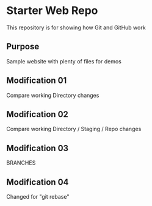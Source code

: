 # Starter Web Repo

This repository is for showing how Git and GitHub work

## Purpose

Sample website with plenty of files for demos


## Modification 01
Compare working Directory changes

## Modification 02
Compare working Directory / Staging / Repo changes

## Modification 03
BRANCHES

## Modification 04
Changed for "git rebase"
